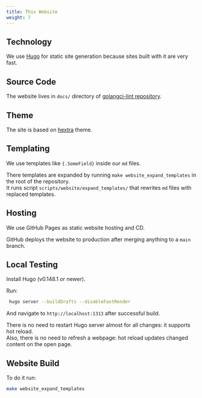 ```yaml
---
title: This Website
weight: 7
---
```


## Technology

We use [Hugo](https://gohugo.io/) for static site generation because sites built with it are very fast.

## Source Code

The website lives in `docs/` directory of [golangci-lint repository](https://github.com/golangci/golangci-lint).

## Theme

The site is based on [hextra](https://github.com/imfing/hextra) theme.

## Templating

We use templates like `{.SomeField}` inside our `md` files.

There templates are expanded by running `make website_expand_templates` in the root of the repository.  
It runs script `scripts/website/expand_templates/` that rewrites `md` files with replaced templates.

## Hosting

We use GitHub Pages as static website hosting and CD.

GitHub deploys the website to production after merging anything to a `main` branch.

## Local Testing

Install Hugo (v0.148.1 or newer).

Run:

```bash
 hugo server --buildDrafts --disableFastRender
```

And navigate to `http://localhost:1313` after successful build.

There is no need to restart Hugo server almost for all changes: it supports hot reload.  
Also, there is no need to refresh a webpage: hot reload updates changed content on the open page.

## Website Build

To do it run:

```bash
make website_expand_templates
```
